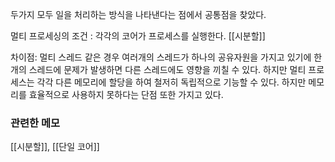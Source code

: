 두가지 모두 일을 처리하는 방식을 나타낸다는 점에서 공통점을 찾았다. 

멀티 프로세싱의 조건 : 각각의 코어가 프로세스를 실행한다. [[시분할]]

차이점: 멀티 스레드 같은 경우 여러개의 스레드가 하나의 공유자원을 가지고 있기에 한개의 스레드에 문제가 발생하면 다른 스레드에도 영향을 끼칠 수 있다. 하지만 멀티 프로세스는 각각 다른 메모리에 할당을 하여 철저히 독립적으로 기능할 수 있다. 하지만 메모리를 효율적으로 사용하지 못하다는 단점 또한 가지고 있다. 

### 관련한 메모 
[[시분할]], [[단일 코어]]